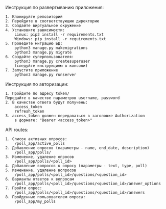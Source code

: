 Инструкция по развертыванию приложения:

    1. Клонируйте репозиторий 
    2. Перейдите в соответствующию директорию 
    3. Создайте виртуальное окружение 
    4. Установите зависимости: 
        Linux: pip3 install -r requirements.txt 
        Windows: pip install -r requirements.txt
    5. Проведите миграцию БД:
        python3 manage.py makemigrations
        python3 manage.py migrate
    6. Создайте суперпользователя:
        python3 manage.py createsuperuser
        (следуйте инструкциям в консоли) 
    7. Запустите приложение
        python3 manage.py runserver

Инструкция по авторизации:

    1. Пройдите по адресу token/
    Передайте в качестве параметров username, password
    2. В качестве ответа будут получены:
        access_token
        refresh_token
    3. access_token должен передаваться в заголовке Authorization
        в формате: "Bearer <access_token>"
    
API routes:

    1. Список активных опросов:
        /poll_app/active_polls
    2. Добавление опросов (параметры - name, end_date, description)
        /poll_app/polls/
    3. Изменение, удаление опросов 
        /poll_app/polls/<poll_id>
    4. Добавление вопросов к опросу (параметры - text, type, poll)
    5. Изменение, удаление вопросов 
        /poll_app/polls/<poll_id>/questions/<question_id>
    6. Варианты ответов к вопросам 
        /poll_app/polls/<poll_id>/questions/<question_id>/answer_options
    7. Пройти опрос:
        /poll_app/polls/<poll_id>/questions/<question_id>/answers
    8. Пройденные пользователем опросы:
        /poll_app/my_polls
